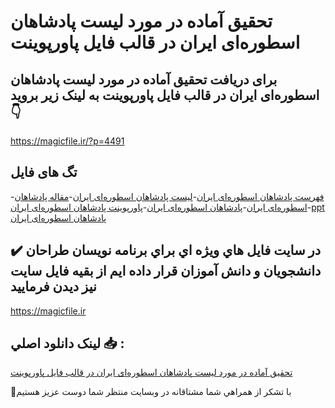 # تحقیق آماده در مورد لیست پادشاهان اسطوره‌ای ایران در قالب فایل پاورپوینت

## برای دریافت تحقیق آماده در مورد لیست پادشاهان اسطوره‌ای ایران در قالب فایل پاورپوینت به لینک زیر بروید 👇

https://magicfile.ir/?p=4491

## تگ های فایل

-[فهرست پادشاهان اسطوره‌ای ایران](https://magicfile.ir/product/%d8%aa%d8%ad%d9%82%db%8c%d9%82-%d9%84%db%8c%d8%b3%d8%aa-%d9%be%d8%a7%d8%af%d8%b4%d8%a7%d9%87%d8%a7%d9%86-%d8%a7%d8%b3%d8%b7%d9%88%d8%b1%d9%87%d8%a7%db%8c-%d8%a7%db%8c%d8%b1%d8%a7%d9%86-%d9%be%d8%a7%d9%88%d8%b1%d9%be%d9%88%db%8c%d9%86%d8%aa/)-[لیست پادشاهان اسطوره‌ای ایران](https://magicfile.ir/product/%d8%aa%d8%ad%d9%82%db%8c%d9%82-%d9%84%db%8c%d8%b3%d8%aa-%d9%be%d8%a7%d8%af%d8%b4%d8%a7%d9%87%d8%a7%d9%86-%d8%a7%d8%b3%d8%b7%d9%88%d8%b1%d9%87%d8%a7%db%8c-%d8%a7%db%8c%d8%b1%d8%a7%d9%86-%d9%be%d8%a7%d9%88%d8%b1%d9%be%d9%88%db%8c%d9%86%d8%aa/)-[مقاله پادشاهان اسطوره‌ای ایران](https://magicfile.ir/product/%d8%aa%d8%ad%d9%82%db%8c%d9%82-%d9%84%db%8c%d8%b3%d8%aa-%d9%be%d8%a7%d8%af%d8%b4%d8%a7%d9%87%d8%a7%d9%86-%d8%a7%d8%b3%d8%b7%d9%88%d8%b1%d9%87%d8%a7%db%8c-%d8%a7%db%8c%d8%b1%d8%a7%d9%86-%d9%be%d8%a7%d9%88%d8%b1%d9%be%d9%88%db%8c%d9%86%d8%aa/)-[پادشاهان اسطوره‌ای ایران](https://magicfile.ir/product/%d8%aa%d8%ad%d9%82%db%8c%d9%82-%d9%84%db%8c%d8%b3%d8%aa-%d9%be%d8%a7%d8%af%d8%b4%d8%a7%d9%87%d8%a7%d9%86-%d8%a7%d8%b3%d8%b7%d9%88%d8%b1%d9%87%d8%a7%db%8c-%d8%a7%db%8c%d8%b1%d8%a7%d9%86-%d9%be%d8%a7%d9%88%d8%b1%d9%be%d9%88%db%8c%d9%86%d8%aa/)-[پاورپوینت پادشاهان اسطوره‌ای ایران](https://magicfile.ir/product/%d8%aa%d8%ad%d9%82%db%8c%d9%82-%d9%84%db%8c%d8%b3%d8%aa-%d9%be%d8%a7%d8%af%d8%b4%d8%a7%d9%87%d8%a7%d9%86-%d8%a7%d8%b3%d8%b7%d9%88%d8%b1%d9%87%d8%a7%db%8c-%d8%a7%db%8c%d8%b1%d8%a7%d9%86-%d9%be%d8%a7%d9%88%d8%b1%d9%be%d9%88%db%8c%d9%86%d8%aa/)-[ppt پادشاهان اسطوره‌ای ایران](https://magicfile.ir/product/%d8%aa%d8%ad%d9%82%db%8c%d9%82-%d9%84%db%8c%d8%b3%d8%aa-%d9%be%d8%a7%d8%af%d8%b4%d8%a7%d9%87%d8%a7%d9%86-%d8%a7%d8%b3%d8%b7%d9%88%d8%b1%d9%87%d8%a7%db%8c-%d8%a7%db%8c%d8%b1%d8%a7%d9%86-%d9%be%d8%a7%d9%88%d8%b1%d9%be%d9%88%db%8c%d9%86%d8%aa/)

## ✔️ در سايت فايل هاي ويژه اي براي برنامه نويسان طراحان دانشجويان و دانش آموزان قرار داده ايم از بقيه فايل سايت نيز ديدن فرماييد

https://magicfile.ir


## لينک دانلود اصلي 📥 :

[تحقیق آماده در مورد لیست پادشاهان اسطوره‌ای ایران در قالب فایل پاورپوینت](https://magicfile.ir/product/%d8%aa%d8%ad%d9%82%db%8c%d9%82-%d9%84%db%8c%d8%b3%d8%aa-%d9%be%d8%a7%d8%af%d8%b4%d8%a7%d9%87%d8%a7%d9%86-%d8%a7%d8%b3%d8%b7%d9%88%d8%b1%d9%87%d8%a7%db%8c-%d8%a7%db%8c%d8%b1%d8%a7%d9%86-%d9%be%d8%a7%d9%88%d8%b1%d9%be%d9%88%db%8c%d9%86%d8%aa/) 


🙏با تشکر از همراهي شما مشتاقانه در وبسایت منتظر شما دوست عزیز هستیم

